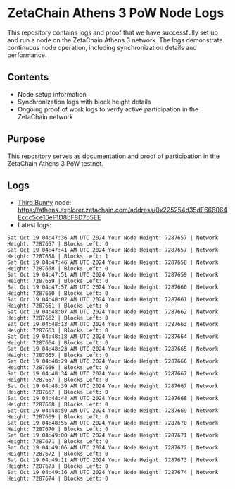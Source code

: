 # ZetaChain Athens 3 PoW Node Logs
This repository contains logs and proof that we have successfully set up and run a node on the ZetaChain Athens 3 network. The logs demonstrate continuous node operation, including synchronization details and performance.

## Contents
- Node setup information
- Synchronization logs with block height details
- Ongoing proof of work logs to verify active participation in the ZetaChain network

## Purpose
This repository serves as documentation and proof of participation in the ZetaChain Athens 3 PoW testnet.

## Logs

- [Third Bunny](https://thirdbunny.xyz/) node: https://athens.explorer.zetachain.com/address/0x225254d35dE666064Eccc5ce16eF1D8bF8D7b5EE
- Latest logs:
```
Sat Oct 19 04:47:36 AM UTC 2024 Your Node Height: 7287657 | Network Height: 7287657 | Blocks Left: 0
Sat Oct 19 04:47:41 AM UTC 2024 Your Node Height: 7287657 | Network Height: 7287658 | Blocks Left: 1
Sat Oct 19 04:47:46 AM UTC 2024 Your Node Height: 7287658 | Network Height: 7287658 | Blocks Left: 0
Sat Oct 19 04:47:51 AM UTC 2024 Your Node Height: 7287659 | Network Height: 7287659 | Blocks Left: 0
Sat Oct 19 04:47:57 AM UTC 2024 Your Node Height: 7287660 | Network Height: 7287660 | Blocks Left: 0
Sat Oct 19 04:48:02 AM UTC 2024 Your Node Height: 7287661 | Network Height: 7287661 | Blocks Left: 0
Sat Oct 19 04:48:07 AM UTC 2024 Your Node Height: 7287662 | Network Height: 7287662 | Blocks Left: 0
Sat Oct 19 04:48:13 AM UTC 2024 Your Node Height: 7287663 | Network Height: 7287663 | Blocks Left: 0
Sat Oct 19 04:48:18 AM UTC 2024 Your Node Height: 7287664 | Network Height: 7287664 | Blocks Left: 0
Sat Oct 19 04:48:23 AM UTC 2024 Your Node Height: 7287665 | Network Height: 7287665 | Blocks Left: 0
Sat Oct 19 04:48:29 AM UTC 2024 Your Node Height: 7287666 | Network Height: 7287666 | Blocks Left: 0
Sat Oct 19 04:48:34 AM UTC 2024 Your Node Height: 7287667 | Network Height: 7287667 | Blocks Left: 0
Sat Oct 19 04:48:39 AM UTC 2024 Your Node Height: 7287667 | Network Height: 7287667 | Blocks Left: 0
Sat Oct 19 04:48:44 AM UTC 2024 Your Node Height: 7287668 | Network Height: 7287668 | Blocks Left: 0
Sat Oct 19 04:48:50 AM UTC 2024 Your Node Height: 7287669 | Network Height: 7287669 | Blocks Left: 0
Sat Oct 19 04:48:55 AM UTC 2024 Your Node Height: 7287670 | Network Height: 7287670 | Blocks Left: 0
Sat Oct 19 04:49:00 AM UTC 2024 Your Node Height: 7287671 | Network Height: 7287671 | Blocks Left: 0
Sat Oct 19 04:49:06 AM UTC 2024 Your Node Height: 7287672 | Network Height: 7287672 | Blocks Left: 0
Sat Oct 19 04:49:11 AM UTC 2024 Your Node Height: 7287673 | Network Height: 7287673 | Blocks Left: 0
Sat Oct 19 04:49:16 AM UTC 2024 Your Node Height: 7287674 | Network Height: 7287674 | Blocks Left: 0
```
